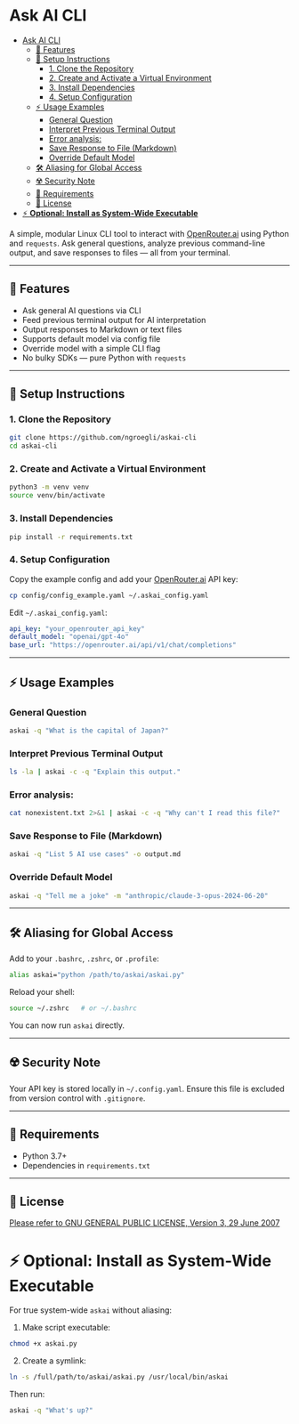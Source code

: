 # Ask AI CLI
- [Ask AI CLI](#ask-ai-cli)
  - [🚀 Features](#-features)
  - [🔧 Setup Instructions](#-setup-instructions)
    - [1. Clone the Repository](#1-clone-the-repository)
    - [2. Create and Activate a Virtual Environment](#2-create-and-activate-a-virtual-environment)
    - [3. Install Dependencies](#3-install-dependencies)
    - [4. Setup Configuration](#4-setup-configuration)
  - [⚡ Usage Examples](#-usage-examples)
    - [General Question](#general-question)
    - [Interpret Previous Terminal Output](#interpret-previous-terminal-output)
    - [Error analysis:](#error-analysis)
    - [Save Response to File (Markdown)](#save-response-to-file-markdown)
    - [Override Default Model](#override-default-model)
  - [🛠 Aliasing for Global Access](#-aliasing-for-global-access)
  - [☢️ Security Note](#️-security-note)
  - [🧩 Requirements](#-requirements)
  - [📄 License](#-license)
- [⚡ **Optional: Install as System-Wide Executable**](#-optional-install-as-system-wide-executable)


A simple, modular Linux CLI tool to interact with [OpenRouter.ai](https://openrouter.ai) using Python and `requests`. Ask general questions, analyze previous command-line output, and save responses to files — all from your terminal.

---

## 🚀 Features

- Ask general AI questions via CLI
- Feed previous terminal output for AI interpretation
- Output responses to Markdown or text files
- Supports default model via config file
- Override model with a simple CLI flag
- No bulky SDKs — pure Python with `requests`

---

## 🔧 Setup Instructions

### 1. Clone the Repository

```bash
git clone https://github.com/ngroegli/askai-cli
cd askai-cli
```

### 2. Create and Activate a Virtual Environment

```bash
python3 -m venv venv
source venv/bin/activate
```

### 3. Install Dependencies

```bash
pip install -r requirements.txt
```

### 4. Setup Configuration

Copy the example config and add your [OpenRouter.ai](https://openrouter.ai) API key:

```bash
cp config/config_example.yaml ~/.askai_config.yaml
```

Edit `~/.askai_config.yaml`:

```yaml
api_key: "your_openrouter_api_key"
default_model: "openai/gpt-4o"
base_url: "https://openrouter.ai/api/v1/chat/completions"
```

---

## ⚡ Usage Examples

### General Question

```bash
askai -q "What is the capital of Japan?"
```

### Interpret Previous Terminal Output

```bash
ls -la | askai -c -q "Explain this output."
```

### Error analysis:

```bash
cat nonexistent.txt 2>&1 | askai -c -q "Why can't I read this file?"
```

### Save Response to File (Markdown)

```bash
askai -q "List 5 AI use cases" -o output.md
```

### Override Default Model

```bash
askai -q "Tell me a joke" -m "anthropic/claude-3-opus-2024-06-20"
```

---

## 🛠 Aliasing for Global Access

Add to your `.bashrc`, `.zshrc`, or `.profile`:

```bash
alias askai="python /path/to/askai/askai.py"
```

Reload your shell:

```bash
source ~/.zshrc   # or ~/.bashrc
```

You can now run `askai` directly.

---

## ☢️ Security Note

Your API key is stored locally in `~/.config.yaml`. Ensure this file is excluded from version control with `.gitignore`.

---

## 🧩 Requirements

* Python 3.7+
* Dependencies in `requirements.txt`

---

## 📄 License
[Please refer to GNU GENERAL PUBLIC LICENSE, Version 3, 29 June 2007](./LICENSE)

# ⚡ **Optional: Install as System-Wide Executable**

For true system-wide `askai` without aliasing:

1. Make script executable:

```bash
chmod +x askai.py
```

2. Create a symlink:

```bash
ln -s /full/path/to/askai/askai.py /usr/local/bin/askai
```

Then run:

```bash
askai -q "What's up?"
```


